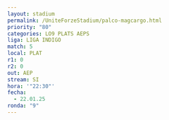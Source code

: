 ```yaml
---
layout: stadium
permalink: /UniteForzeStadium/palco-magcargo.html
priority: "80"
categories: LO9 PLATS AEPS
liga: LIGA INDIGO
match: 5
local: PLAT
r1: 0
r2: 0
out: AEP
stream: SI
hora: '"22:30"'
fecha:
  - 22.01.25
ronda: "9"
---
```

